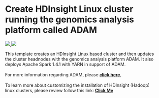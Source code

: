 # Create HDInsight Linux cluster running the genomics analysis platform called ADAM

<a href="https://portal.azure.com/#create/Microsoft.Template/uri/https%3A%2F%2Fraw.githubusercontent.com%2Fragsns%2Fazure-quickstart-templates%2Fmaster%2Fhdinsight-genomics-adam%2Fazuredeploy.json" target="_blank">
    <img src="http://azuredeploy.net/deploybutton.png"/>
</a>
<a href="http://armviz.io/#/?load=https%3A%2F%2Fraw.githubusercontent.com%2Fragsns%2Fazure-quickstart-templates%2Fmaster%2Fhdinsight-genomics-adam%2Fazuredeploy.json" target="_blank">
    <img src="http://armviz.io/visualizebutton.png"/>
</a>

This template creates an HDInsight Linux based cluster and then updates the cluster headnodes with the genomics analysis platform ADAM.  It also deploys Apache Spark 1.4.1 with YARN in support of ADAM.<br>
<br>
For more information regarding ADAM, please <a href="https://github.com/bigdatagenomics/adam" target="_blank"><b>click here</b>.</a><br><br>
To learn more about customizing the installation of HDInsight (Hadoop) linux clusters, please review follow this link: <a href="https://azure.microsoft.com/en-us/documentation/articles/hdinsight-hadoop-customize-cluster-linux/" target="_blank"><b>Click Me</b></a>

